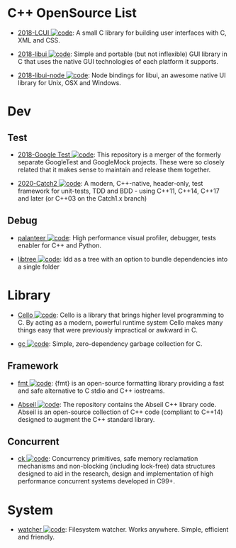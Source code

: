 # C++ OpenSource List

- [2018-LCUI ![code](https://martrix-usa.oss-accelerate.aliyuncs.com/logo/code.svg)](https://github.com/lc-soft/LCUI): A small C library for building user interfaces with C, XML and CSS.

- [2018-libui ![code](https://martrix-usa.oss-accelerate.aliyuncs.com/logo/code.svg)](https://github.com/andlabs/libui): Simple and portable (but not inflexible) GUI library in C that uses the native GUI technologies of each platform it supports.

- [2018-libui-node ![code](https://martrix-usa.oss-accelerate.aliyuncs.com/logo/code.svg)](https://github.com/parro-it/libui-node): Node bindings for libui, an awesome native UI library for Unix, OSX and Windows.

# Dev

## Test

- [2018-Google Test ![code](https://martrix-usa.oss-accelerate.aliyuncs.com/logo/code.svg)](https://github.com/google/googletest): This repository is a merger of the formerly separate GoogleTest and GoogleMock projects. These were so closely related that it makes sense to maintain and release them together.

- [2020-Catch2 ![code](https://martrix-usa.oss-accelerate.aliyuncs.com/logo/code.svg)](https://github.com/catchorg/Catch2): A modern, C++-native, header-only, test framework for unit-tests, TDD and BDD - using C++11, C++14, C++17 and later (or C++03 on the Catch1.x branch)

## Debug

- [palanteer ![code](https://martrix-usa.oss-accelerate.aliyuncs.com/logo/code.svg)](https://github.com/dfeneyrou/palanteer): High performance visual profiler, debugger, tests enabler for C++ and Python.

- [libtree ![code](https://martrix-usa.oss-accelerate.aliyuncs.com/logo/code.svg)](https://github.com/haampie/libtree): ldd as a tree with an option to bundle dependencies into a single folder

# Library

- [Cello ![code](https://martrix-usa.oss-accelerate.aliyuncs.com/logo/code.svg)](http://libcello.org/): Cello is a library that brings higher level programming to C. By acting as a modern, powerful runtime system Cello makes many things easy that were previously impractical or awkward in C.

- [gc ![code](https://martrix-usa.oss-accelerate.aliyuncs.com/logo/code.svg)](https://github.com/mkirchner/gc): Simple, zero-dependency garbage collection for C.

## Framework

- [fmt ![code](https://martrix-usa.oss-accelerate.aliyuncs.com/logo/code.svg)](https://github.com/fmtlib/fmt): {fmt} is an open-source formatting library providing a fast and safe alternative to C stdio and C++ iostreams.

- [Abseil ![code](https://martrix-usa.oss-accelerate.aliyuncs.com/logo/code.svg)](https://github.com/abseil/abseil-cpp#quickstart): The repository contains the Abseil C++ library code. Abseil is an open-source collection of C++ code (compliant to C++14) designed to augment the C++ standard library.

## Concurrent

- [ck ![code](https://martrix-usa.oss-accelerate.aliyuncs.com/logo/code.svg)](https://github.com/concurrencykit/ck): Concurrency primitives, safe memory reclamation mechanisms and non-blocking (including lock-free) data structures designed to aid in the research, design and implementation of high performance concurrent systems developed in C99+.

# System

- [watcher ![code](https://martrix-usa.oss-accelerate.aliyuncs.com/logo/code.svg)](https://github.com/e-dant/watcher): Filesystem watcher. Works anywhere. Simple, efficient and friendly.
